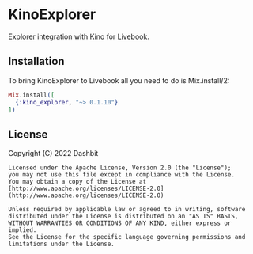 # KinoExplorer

[Explorer](https://github.com/elixir-explorer/explorer) integration with
[Kino](https://github.com/livebook-dev/kino) for
[Livebook](https://github.com/livebook-dev/livebook).

## Installation

To bring KinoExplorer to Livebook all you need to do is Mix.install/2:

```elixir
Mix.install([
  {:kino_explorer, "~> 0.1.10"}
])
```

## License

Copyright (C) 2022 Dashbit

    Licensed under the Apache License, Version 2.0 (the "License");
    you may not use this file except in compliance with the License.
    You may obtain a copy of the License at [http://www.apache.org/licenses/LICENSE-2.0](http://www.apache.org/licenses/LICENSE-2.0)

    Unless required by applicable law or agreed to in writing, software
    distributed under the License is distributed on an "AS IS" BASIS,
    WITHOUT WARRANTIES OR CONDITIONS OF ANY KIND, either express or implied.
    See the License for the specific language governing permissions and
    limitations under the License.
